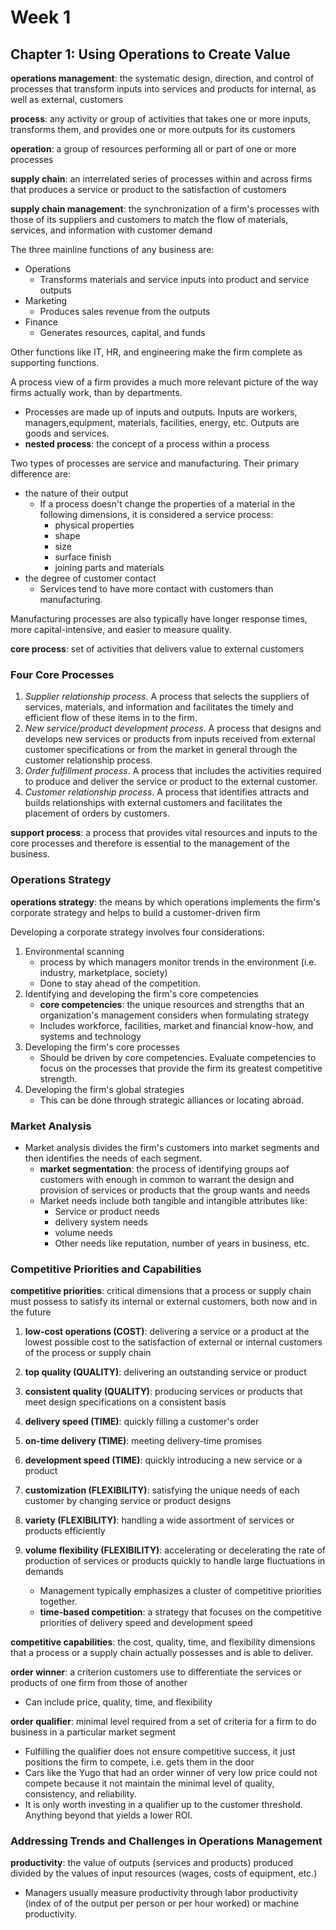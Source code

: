 # Week 1

## Chapter 1: Using Operations to Create Value

**operations management**: the systematic design, direction, and control of processes that transform inputs into services and products for internal, as well as external, customers

**process**: any activity or group of activities that takes one or more inputs, transforms them, and provides one or more outputs for its customers

**operation**: a group of resources performing all or part of one or more processes

**supply chain**: an interrelated series of processes within and across firms that produces a service or product to the satisfaction of customers

**supply chain management**: the synchronization of a firm's processes with those of its suppliers and customers to match the flow of materials, services, and information with customer demand

The three mainline functions of any business are:

* Operations
  * Transforms materials and service inputs into product and service outputs
* Marketing
  * Produces sales revenue from the outputs
* Finance
  * Generates resources, capital, and funds

Other functions like IT, HR, and engineering make the firm complete as supporting functions.

A process view of a firm provides a much more relevant picture of the way firms actually work, than by departments.

* Processes are made up of inputs and outputs. Inputs are workers, managers,equipment, materials, facilities, energy, etc. Outputs are goods and services.
* **nested process**: the concept of a process within a process

Two types of processes are service and manufacturing. Their primary difference are:

* the nature of their output
  * If a process doesn't change the properties of a material in the following dimensions, it is considered a service process:
    * physical properties
    * shape
    * size
    * surface finish
    * joining parts and materials
* the degree of customer contact
  * Services tend to have more contact with customers than manufacturing.

Manufacturing processes are also typically have longer response times, more capital-intensive, and easier to measure quality.

**core process**: set of activities that delivers value to external customers

### Four Core Processes

1. *Supplier relationship process*. A process that selects the suppliers of services, materials, and information and facilitates the timely and efficient flow of these items in to the firm.
2. *New service/product development process*. A process that designs and develops new services or products from inputs received from external customer specifications or from the market in general through the customer relationship process.
3. *Order fulfillment process*. A process that includes the activities required to produce and deliver the service or product to the external customer.
4. *Customer relationship process*. A process that identifies attracts and builds relationships with external customers and facilitates the placement of orders by customers.

**support process**: a process that provides vital resources and inputs to the core processes and therefore is essential to the management of the business.

### Operations Strategy

**operations strategy**: the means by which operations implements the firm's corporate strategy and helps to build a customer-driven firm

Developing a corporate strategy involves four considerations:

1. Environmental scanning
   * process by which managers monitor trends in the environment (i.e. industry, marketplace, society)
   * Done to stay ahead of the competition.
2. Identifying and developing the firm's core competencies
   * **core competencies**: the unique resources and strengths that an organization's management considers when formulating strategy
   * Includes workforce, facilities, market and financial know-how, and systems and technology
3. Developing the firm's core processes
   * Should be driven by core competencies. Evaluate competencies to focus on the processes that provide the firm its greatest competitive strength.
4. Developing the firm's global strategies
   * This can be done through strategic alliances or locating abroad.

### Market Analysis

* Market analysis divides the firm's customers into market segments and then identifies the needs of each segment.
  * **market segmentation**: the process of identifying groups aof customers with enough in common to warrant the design and provision of services or products that the group wants and needs
  * Market needs include both tangible and intangible attributes like:
    * Service or product needs
    * delivery system needs
    * volume needs
    * Other needs like reputation, number of years in business, etc.

### Competitive Priorities and Capabilities

**competitive priorities**: critical dimensions that a process or supply chain must possess to satisfy its internal or external customers, both now and in the future

1. **low-cost operations (COST)**: delivering a service or a product at the lowest possible cost to the satisfaction of external or internal customers of the process or supply chain
2. **top quality (QUALITY)**: delivering an outstanding service or product
3. **consistent quality (QUALITY)**: producing services or products that meet design specifications on a consistent basis
4. **delivery speed (TIME)**: quickly filling a customer's order
5. **on-time delivery (TIME)**: meeting delivery-time promises
6. **development speed (TIME)**: quickly introducing a new service or a product
7. **customization (FLEXIBILITY)**: satisfying the unique needs of each customer by changing service or product designs
8. **variety (FLEXIBILITY)**: handling a wide assortment of services or products efficiently
9. **volume flexibility (FLEXIBILITY)**: accelerating or decelerating the rate of production of services or products quickly to handle large fluctuations in demands

   * Management typically emphasizes a cluster of competitive priorities together.
   * **time-based competition**: a strategy that focuses on the competitive priorities of delivery speed and development speed

**competitive capabilities**: the cost, quality, time, and flexibility dimensions that a process or a supply chain actually possesses and is able to deliver.

**order winner**: a criterion customers use to differentiate the services or products of one firm from those of another

* Can include price, quality, time, and flexibility

**order qualifier**: minimal level required from a set of criteria for a firm to do business in a particular market segment

* Fulfilling the qualifier does not ensure competitive success, it just positions the firm to compete, i.e. gets them in the door
* Cars like the Yugo that had an order winner of very low price could not compete because it not maintain the minimal level of quality, consistency, and reliability.
* It is only worth investing in a qualifier up to the customer threshold. Anything beyond that yields a lower ROI.

### Addressing Trends and Challenges in Operations Management

**productivity**: the value of outputs (services and products) produced divided by the values of input resources (wages, costs of equipment, etc.)

* Managers usually measure productivity through labor productivity (index of of the output per person or per hour worked) or machine productivity.
